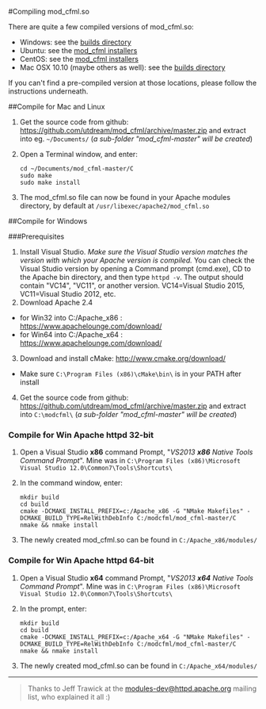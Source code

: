 #Compiling mod_cfml.so

There are quite a few compiled versions of mod_cfml.so:

- Windows: see the [builds directory](builds/)
- Ubuntu: see the [mod_cfml installers](https://github.com/utdream/CFML-Installers/tree/master/lucee/linux/sys/mod_cfml)
- CentOS: see the [mod_cfml installers](https://github.com/utdream/CFML-Installers/tree/master/lucee/linux/sys/mod_cfml)
- Mac OSX 10.10 (maybe others as well): see the [builds directory](builds/)

If you can't find a pre-compiled version at those locations, please follow the instructions underneath.

##Compile for Mac and Linux

1. Get the source code from github: https://github.com/utdream/mod_cfml/archive/master.zip
    and extract into eg. `~/Documents/` (_a sub-folder "mod_cfml-master" will be created_)
2. Open a Terminal window, and enter:

    ```
    cd ~/Documents/mod_cfml-master/C
    sudo make
    sudo make install
    ```

3. The mod_cfml.so file can now be found in your Apache modules directory, by default at `/usr/libexec/apache2/mod_cfml.so`

##Compile for Windows

###Prerequisites

1.  Install Visual Studio.
    *Make sure the Visual Studio version matches the version with which your Apache version is compiled.*
     You can check the Visual Studio version by opening a Command prompt (cmd.exe), CD to the Apache bin directory, and then type `httpd -v`.
     The output should contain "VC14", "VC11", or another version. VC14=Visual Studio 2015, VC11=Visual Studio 2012, etc.
2. Download Apache 2.4
 - for Win32 into C:/Apache_x86 : https://www.apachelounge.com/download/
 - for Win64 into C:/Apache_x64 : https://www.apachelounge.com/download/
3. Download and install cMake: http://www.cmake.org/download/
 - Make sure `C:\Program Files (x86)\cMake\bin\` is in your PATH after install
4. Get the source code from github: https://github.com/utdream/mod_cfml/archive/master.zip
    and extract into `C:\modcfml\` (_a sub-folder "mod_cfml-master" will be created_)

### Compile for Win Apache httpd 32-bit

1. Open a Visual Studio **x86** command Prompt, "_VS2013 **x86** Native Tools Command Prompt_". Mine was in `C:\Program Files (x86)\Microsoft Visual Studio 12.0\Common7\Tools\Shortcuts\`
2. In the command window, enter:

    ```
    mkdir build
    cd build
    cmake -DCMAKE_INSTALL_PREFIX=c:/Apache_x86 -G "NMake Makefiles" -DCMAKE_BUILD_TYPE=RelWithDebInfo C:/modcfml/mod_cfml-master/C
    nmake && nmake install
    ```

3. The newly created mod_cfml.so can be found in `C:/Apache_x86/modules/`

### Compile for Win Apache httpd 64-bit

1. Open a Visual Studio **x64** command Prompt, "_VS2013 **x64** Native Tools Command Prompt_".
   Mine was in `C:\Program Files (x86)\Microsoft Visual Studio 12.0\Common7\Tools\Shortcuts\`
2. In the prompt, enter:

    ```
    mkdir build
    cd build
    cmake -DCMAKE_INSTALL_PREFIX=c:/Apache_x64 -G "NMake Makefiles" -DCMAKE_BUILD_TYPE=RelWithDebInfo C:/modcfml/mod_cfml-master/C
    nmake && nmake install
    ```

3. The newly created mod_cfml.so can be found in `C:/Apache_x64/modules/`

---------
> Thanks to Jeff Trawick at the modules-dev@httpd.apache.org mailing list, who explained it all :)
